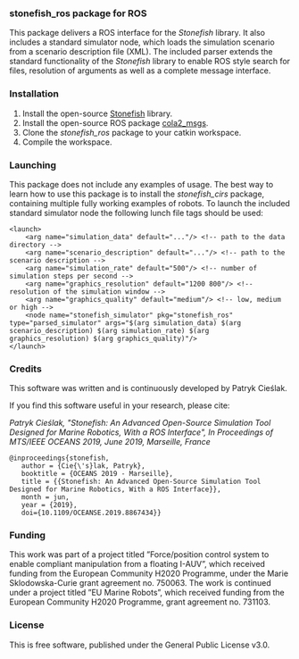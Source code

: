 ### stonefish_ros package for ROS

This package delivers a ROS interface for the _Stonefish_ library. It also includes a standard simulator node, which loads the simulation scenario from a scenario description file (XML). The included parser extends the standard functionality of the _Stonefish_ library to enable ROS style search for files, resolution of arguments as well as a complete message interface. 

### Installation

1. Install the open-source [Stonefish](https://github.com/patrykcieslak/stonefish) library.
2. Install the open-source ROS package [cola2_msgs](https://bitbucket.org/iquarobotics/cola2_msgs).
3. Clone the *stonefish_ros* package to your catkin workspace.
4. Compile the workspace.

### Launching

This package does not include any examples of usage. The best way to learn how to use this package is to install the _stonefish_cirs_ package, containing multiple fully working examples of robots.
To launch the included standard simulator node the following lunch file tags should be used:
```
<launch>
    <arg name="simulation_data" default="..."/> <!-- path to the data directory -->
    <arg name="scenario_description" default="..."/> <!-- path to the scenario description -->
    <arg name="simulation_rate" default="500"/> <!-- number of simulation steps per second -->
    <arg name="graphics_resolution" default="1200 800"/> <!-- resolution of the simulation window -->
    <arg name="graphics_quality" default="medium"/> <!-- low, medium or high -->
    <node name="stonefish_simulator" pkg="stonefish_ros" type="parsed_simulator" args="$(arg simulation_data) $(arg scenario_description) $(arg simulation_rate) $(arg graphics_resolution) $(arg graphics_quality)"/>
</launch>
```

### Credits
This software was written and is continuously developed by Patryk Cieślak.

If you find this software useful in your research, please cite:

*Patryk Cieślak, "Stonefish: An Advanced Open-Source Simulation Tool Designed for Marine Robotics, With a ROS Interface", In Proceedings of MTS/IEEE OCEANS 2019, June 2019, Marseille, France*
```
@inproceedings{stonefish,
   author = {Cie{\'s}lak, Patryk},
   booktitle = {OCEANS 2019 - Marseille},
   title = {{Stonefish: An Advanced Open-Source Simulation Tool Designed for Marine Robotics, With a ROS Interface}},
   month = jun,
   year = {2019},
   doi={10.1109/OCEANSE.2019.8867434}}
```
### Funding
This work was part of a project titled ”Force/position control system to enable compliant manipulation from a floating I-AUV”, which received funding from the European Community H2020 Programme, under the Marie Sklodowska-Curie grant agreement no. 750063. The work is continued under a project titled ”EU Marine Robots”, which received funding from the European Community H2020 Programme, grant agreement no. 731103.

### License
This is free software, published under the General Public License v3.0.
